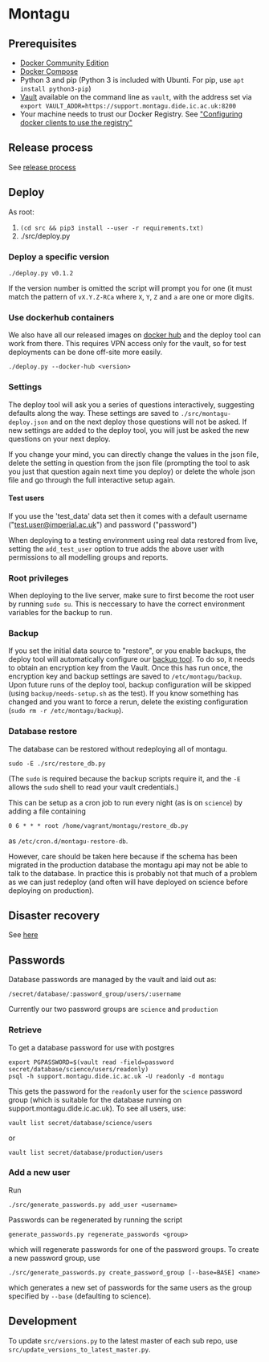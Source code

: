 # Montagu
## Prerequisites
* [Docker Community Edition](https://docs.docker.com/engine/installation/) 
* [Docker Compose](https://docs.docker.com/compose/install/)
* Python 3 and pip (Python 3 is included with Ubunti. For pip, use `apt install python3-pip`)
* [Vault](https://www.vaultproject.io/downloads.html) available on the command line as `vault`, with the address set via `export VAULT_ADDR=https://support.montagu.dide.ic.ac.uk:8200`
* Your machine needs to trust our Docker Registry. See 
  ["Configuring docker clients to use the registry"](https://github.com/vimc/montagu-ci#configuring-docker-clients-to-use-the-registry)

## Release process
See [release process](ReleaseProcess.md)

## Deploy
As root:

1. `(cd src && pip3 install --user -r requirements.txt)`
2. ./src/deploy.py

### Deploy a specific version

```
./deploy.py v0.1.2
```

If the version number is omitted the script will prompt you for one (it must match the pattern of `vX.Y.Z-RCa` where `X`, `Y`, `Z` and `a` are one or more digits.

### Use dockerhub containers
We also have all our released images on [docker hub](https://hub.docker.com/u/vimc/dashboard/) and the deploy tool can work from there.  This requires VPN access only for the vault, so for test deployments can be done off-site more easily.

```
./deploy.py --docker-hub <version>
```

### Settings
The deploy tool will ask you a series of questions interactively, suggesting
defaults along the way. These settings are saved to `./src/montagu-deploy.json`
and on the next deploy those questions will not be asked. If new settings are
added to the deploy tool, you will just be asked the new questions on your next
deploy.

If you change your mind, you can directly change the values in the json file,
delete the setting in question from the json file (prompting the tool to ask
you just that question again next time you deploy) or delete the whole json file
and go through the full interactive setup again.

#### Test users
If you use the 'test_data' data set then it comes with a default username 
("test.user@imperial.ac.uk") and password ("password")

When deploying to a testing environment using real data restored from live, 
setting the `add_test_user` option to true adds the above user with permissions 
to all modelling groups and reports.

### Root privileges
When deploying to the live server, make sure to first become the root user by 
running `sudo su`. This is neccessary to have the correct environment variables 
for the backup to run.

### Backup
If you set the initial data source to "restore", or you enable backups, the 
deploy tool will automatically configure our 
[backup tool](https://github.com/vimc/montagu-backup). To do so, it needs to
obtain an encryption key from the Vault. Once this has run once, the encryption
key and backup settings are saved to `/etc/montagu/backup`. Upon future runs of
the deploy tool, backup configuration will be skipped (using 
`backup/needs-setup.sh` as the test). If you know something has changed and you
want to force a rerun, delete the existing configuration 
(`sudo rm -r /etc/montagu/backup`).

### Database restore

The database can be restored without redeploying all of montagu.

```
sudo -E ./src/restore_db.py
```

(The `sudo` is required because the backup scripts require it, and the `-E` allows the `sudo` shell to read your vault credentials.)

This can be setup as a cron job to run every night (as is on `science`) by adding a file containing

```
0 6 * * * root /home/vagrant/montagu/restore_db.py
```

as `/etc/cron.d/montagu-restore-db`.

However, care should be taken here because if the schema has been migrated in the production database the montagu api may not be able to talk to the database.  In practice this is probably not that much of a problem as we can just redeploy (and often will have deployed on science before deploying on production).

## Disaster recovery
See [here](docs/DisasterRecovery.md)

## Passwords

Database passwords are managed by the vault and laid out as:

```
/secret/database/:password_group/users/:username
```

Currently our two password groups are `science` and `production`

### Retrieve

To get a database password for use with postgres

```
export PGPASSWORD=$(vault read -field=password secret/database/science/users/readonly)
psql -h support.montagu.dide.ic.ac.uk -U readonly -d montagu
```

This gets the password for the `readonly` user for the `science` password group (which is suitable for the database running on support.montagu.dide.ic.ac.uk). To see all users, use:

```
vault list secret/database/science/users
```

or

```
vault list secret/database/production/users
```

### Add a new user

Run

```
./src/generate_passwords.py add_user <username>
```

Passwords can be regenerated by running the script

```
generate_passwords.py regenerate_passwords <group>
```

which will regenerate passwords for one of the password groups.  To create a new password group, use

```
./src/generate_passwords.py create_password_group [--base=BASE] <name>
```

which generates a new set of passwords for the same users as the group specified by `--base` (defaulting to science).

## Development
To update `src/versions.py` to the latest master of each sub repo, use 
`src/update_versions_to_latest_master.py`.
